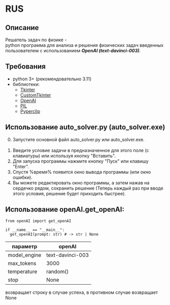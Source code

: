 # RUS
## Описание
Решатель задач по физике - 
<br> python программа для анализа и решения физических задач введенных пользователем с использованием ***OpenAI (text-davinci-003)***. <br/>

## Требования 
  - python 3+ (рекомендовательно 3.11)
  - библиотеки:
    - [Tkinter](https://docs.python.org/3/library/tkinter.html)
    - [CustomTkinter](https://pypi.org/project/customtkinter/0.3/)
    - [OpenAI](https://github.com/openai/openai-python)
    - [PIL](https://pypi.org/project/Pillow/)
    - [Pyperclip](https://pypi.org/project/pyperclip/)

## Использование auto_solver.py (auto_solver.exe)
  0) Запустите основной файл auto_solver.py или auto_solver.exe.
  <br> <br/>
  1) Введите условие задачи в предназначенное для этого поле (с клавиатуры) или используя кнопку "Вставить".
  2) Для запуска программы нажмите кнопку "Пуск" или клавишу "Enter".
  3) Спустя %время% появится окно вывода программы (или окно ошибки).
  4) Вы можете редактировать окно программы, а затем нажав на сердечко рядом, сохранить решение (Теперь каждый раз при вводе этого условия, решение будет приходить быстрее).
  


## Использование openAI.get_openAI:
```
from openAI import get_openAI

if __name__ == "__main__":
  get_openAI(prompt: str) # -> str | None 
```
| параметр      | openAI              |
| ------------- | ------------------- |
| model_engine  | text-davinci-003  |
| max_tokens    | 3000                |
| temperature   | random()            |
| stop          | None                |

возвращает строку в случае успеха, в противном случае возвращает None 
